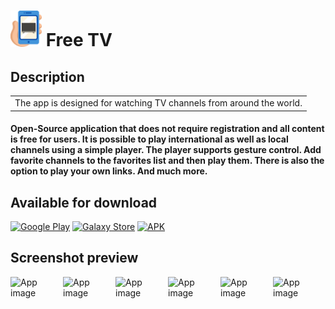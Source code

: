 # <img alt="Logo" src="https://github.com/phstudio2/images/blob/main/apps/freetv.png" width="50" /> Free TV

## Description

<table>
 <tr>
 <td>The app is designed for watching TV channels from around the world.</td>
    </tr>
</table>

#### Open-Source application that does not require registration and all content is free for users. It is possible to play international as well as local channels using a simple player. The player supports gesture control. Add favorite channels to the favorites list and then play them. There is also the option to play your own links. And much more.

## Available for download
[![Google Play](https://img.shields.io/badge/Google_Play-414141?style=for-the-badge&logo=google-play&logoColor=white)](https://play.google.com/store/apps/details?id=com.phstudio.freetv) [![Galaxy Store](https://shields.io/badge/Galaxy%20Store-e013a0?style=for-the-badge&logo=samsung&logoColor=white)](https://galaxy.store/freetv) [![APK](https://shields.io/badge/APK-7MB-58a6ff?style=for-the-badge&logo=github&logoColor=white)](https://github.com/phstudio2/FreeTV/releases/download/1.0/FreeTV1-0.apk)

## Screenshot preview
<div style="display:flex;">
<img alt="App image" src="https://github.com/phstudio2/FreeTV/blob/master/fastlane/metadata/android/en-US/images/phoneScreenshots/screenshot_1.png?raw=true" width="30%">
<img alt="App image" src="https://github.com/phstudio2/FreeTV/blob/master/fastlane/metadata/android/en-US/images/phoneScreenshots/screenshot_2.png?raw=true" width="30%">
<img alt="App image" src="https://github.com/phstudio2/FreeTV/blob/master/fastlane/metadata/android/en-US/images/phoneScreenshots/screenshot_3.png?raw=true" width="30%">
<img alt="App image" src="https://github.com/phstudio2/FreeTV/blob/master/fastlane/metadata/android/en-US/images/phoneScreenshots/screenshot_4.png?raw=true" width="30%">
<img alt="App image" src="https://github.com/phstudio2/FreeTV/blob/master/fastlane/metadata/android/en-US/images/phoneScreenshots/screenshot_6.png?raw=true" width="30%">
<img align="top" alt="App image" src="https://github.com/phstudio2/FreeTV/blob/master/fastlane/metadata/android/en-US/images/phoneScreenshots/screenshot_5.png?raw=true" width="30%">
</div>
